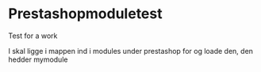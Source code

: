 # Prestashopmoduletest
Test for a work

I skal ligge i mappen ind i modules under prestashop for og loade den, den hedder mymodule
